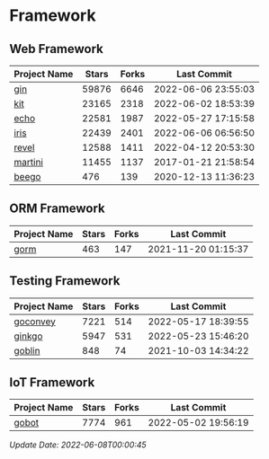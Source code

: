 # Framework

## Web Framework
| Project Name | Stars | Forks | Last Commit |
| ------------ | ----- | ----- | ----------- |
| [gin](https://github.com/gin-gonic/gin) | 59876 | 6646 | 2022-06-06 23:55:03 |
| [kit](https://github.com/go-kit/kit) | 23165 | 2318 | 2022-06-02 18:53:39 |
| [echo](https://github.com/labstack/echo) | 22581 | 1987 | 2022-05-27 17:15:58 |
| [iris](https://github.com/kataras/iris) | 22439 | 2401 | 2022-06-06 06:56:50 |
| [revel](https://github.com/revel/revel) | 12588 | 1411 | 2022-04-12 20:53:30 |
| [martini](https://github.com/go-martini/martini) | 11455 | 1137 | 2017-01-21 21:58:54 |
| [beego](https://github.com/astaxie/beego) | 476 | 139 | 2020-12-13 11:36:23 |

## ORM Framework
| Project Name | Stars | Forks | Last Commit |
| ------------ | ----- | ----- | ----------- |
| [gorm](https://github.com/jinzhu/gorm) | 463 | 147 | 2021-11-20 01:15:37 |

## Testing Framework
| Project Name | Stars | Forks | Last Commit |
| ------------ | ----- | ----- | ----------- |
| [goconvey](https://github.com/smartystreets/goconvey) | 7221 | 514 | 2022-05-17 18:39:55 |
| [ginkgo](https://github.com/onsi/ginkgo) | 5947 | 531 | 2022-05-23 15:46:20 |
| [goblin](https://github.com/franela/goblin) | 848 | 74 | 2021-10-03 14:34:22 |

## IoT Framework
| Project Name | Stars | Forks | Last Commit |
| ------------ | ----- | ----- | ----------- |
| [gobot](https://github.com/hybridgroup/gobot) | 7774 | 961 | 2022-05-02 19:56:19 |

*Update Date: 2022-06-08T00:00:45*